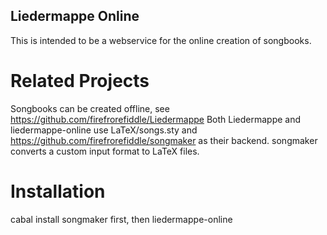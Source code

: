 ## Liedermappe Online

This is intended to be a webservice for the
online creation of songbooks.

# Related Projects
Songbooks can be created offline, see https://github.com/firefrorefiddle/Liedermappe
Both Liedermappe and liedermappe-online use LaTeX/songs.sty and https://github.com/firefrorefiddle/songmaker as their backend. songmaker converts a custom 
input format to LaTeX files.

# Installation
cabal install songmaker first, then liedermappe-online

